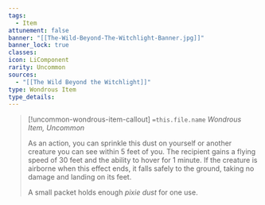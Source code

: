 ```yaml
---
tags:
  - Item
attunement: false
banner: "[[The-Wild-Beyond-The-Witchlight-Banner.jpg]]"
banner_lock: true
classes: 
icon: LiComponent
rarity: Uncommon
sources:
  - "[[The Wild Beyond the Witchlight]]"
type: Wondrous Item
type_details: 
---
```

>[!uncommon-wondrous-item-callout] `=this.file.name`
>*Wondrous Item, Uncommon*
>
>As an action, you can sprinkle this dust on yourself or another creature you can see within 5 feet of you. The recipient gains a flying speed of 30 feet and the ability to hover for 1 minute. If the creature is airborne when this effect ends, it falls safely to the ground, taking no damage and landing on its feet.
>
>A small packet holds enough *pixie dust* for one use.
>
>
